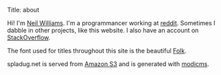Title: about

Hi! I'm [Neil Williams](mailto:neil@quantumviolet.com).  I'm a programmancer working at [reddit](http://www.reddit.com/user/spladug). Sometimes I dabble in other projects, like this website. I also have an account on [StackOverflow](http://stackoverflow.com/users/9617/neil-williams).

The font used for titles throughout this site is the beautiful [Folk](http://www.fontsquirrel.com/fonts/Folk). 

spladug.net is served from [Amazon S3](http://aws.amazon.com/s3/) and is generated with [modicms](https://github.com/spladug/modicms).
